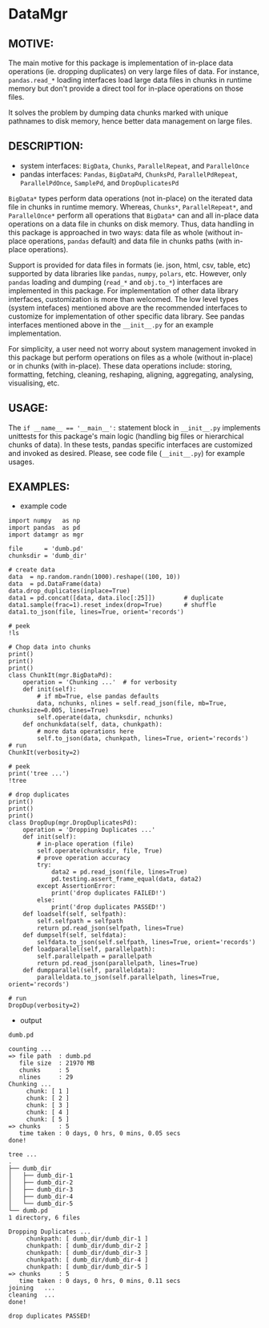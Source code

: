 # DataMgr

MOTIVE:
------
The main motive for this package is implementation of in-place data operations (ie. dropping duplicates) on very large files of data. For instance, ```pandas.read_*``` loading interfaces load large data files in chunks in runtime memory but don't provide a direct tool for in-place operations on those files.

It solves the problem by dumping data chunks marked with unique pathnames to disk memory, hence better data management on large files.


DESCRIPTION:
-----------
+ system interfaces: ```BigData```, ```Chunks```, ```ParallelRepeat```, and ```ParallelOnce```
+ pandas interfaces: ```Pandas```, ```BigDataPd```, ```ChunksPd```, ```ParallelPdRepeat```, ```ParallelPdOnce```, ```SamplePd```, and ```DropDuplicatesPd```

```BigData*``` types perform data operations (not in-place) on the iterated data file in chunks in runtime memory. Whereas, ```Chunks*```, ```ParallelRepeat*```, and ```ParallelOnce*``` perform all operations that ```BigData*``` can and all in-place data operations on a data file in chunks on disk memory. Thus, data handling in this package is approached in two ways: data file as whole (without in-place operations, ```pandas``` default) and data file in chunks paths (with in-place operations).

Support is provided for data files in formats (ie. json, html, csv, table, etc) supported by data libraries like ```pandas```, ```numpy```, ```polars```, etc. However, only ```pandas``` loading and dumping (```read_*``` and ```obj.to_*```) interfaces are implemented in this package. For implementation of other data library interfaces, customization is more than welcomed. The low level types (system intefaces) mentioned above are the recommended interfaces to customize for implementation of other specific data library. See pandas interfaces mentioned above in the ```__init__.py``` for an example implementation.

For simplicity, a user need not worry about system management invoked in this package but perform operations on files as a whole (without in-place) or in chunks (with in-place). These data operations include: storing, formatting, fetching, cleaning, reshaping, aligning, aggregating, analysing, visualising, etc. 


USAGE:
-----
The ```if __name__ == '__main__':``` statement block in ```__init__.py``` implements unittests for this package's main logic (handling big files or hierarchical chunks of data). In these tests, pandas specific interfaces are customized and invoked as desired. Please, see code file (```__init__.py```) for example usages.


EXAMPLES:
--------
- example code

```
import numpy   as np
import pandas  as pd
import datamgr as mgr

file      = 'dumb.pd'
chunksdir = 'dumb_dir'

# create data
data  = np.random.randn(1000).reshape((100, 10))
data  = pd.DataFrame(data)
data.drop_duplicates(inplace=True)
data1 = pd.concat([data, data.iloc[:25]])        # duplicate
data1.sample(frac=1).reset_index(drop=True)      # shuffle
data1.to_json(file, lines=True, orient='records')

# peek
!ls

# Chop data into chunks
print()
print()
print()
class ChunkIt(mgr.BigDataPd):
    operation = 'Chunking ...'  # for verbosity
    def init(self):
        # if mb=True, else pandas defaults
        data, nchunks, nlines = self.read_json(file, mb=True, chunksize=0.005, lines=True)
        self.operate(data, chunksdir, nchunks)
    def onchunkdata(self, data, chunkpath):
        # more data operations here
        self.to_json(data, chunkpath, lines=True, orient='records')
# run
ChunkIt(verbosity=2)

# peek
print('tree ...')
!tree

# drop duplicates
print()
print()
print()
class DropDup(mgr.DropDuplicatesPd):
    operation = 'Dropping Duplicates ...'
    def init(self):
        # in-place operation (file)
        self.operate(chunksdir, file, True)
        # prove operation accuracy
        try:
            data2 = pd.read_json(file, lines=True)
            pd.testing.assert_frame_equal(data, data2)
        except AssertionError:
            print('drop duplicates FAILED!')
        else:
            print('drop duplicates PASSED!')
    def loadself(self, selfpath):
        self.selfpath = selfpath
        return pd.read_json(selfpath, lines=True)
    def dumpself(self, selfdata):
        selfdata.to_json(self.selfpath, lines=True, orient='records')
    def loadparallel(self, parallelpath):
        self.parallelpath = parallelpath
        return pd.read_json(parallelpath, lines=True)
    def dumpparallel(self, paralleldata):
        paralleldata.to_json(self.parallelpath, lines=True, orient='records')

# run
DropDup(verbosity=2)
```

- output

```
dumb.pd

counting ...
=> file path  : dumb.pd
   file size  : 21970 MB
   chunks     : 5
   nlines     : 29
Chunking ...
	 chunk: [ 1 ]
	 chunk: [ 2 ]
	 chunk: [ 3 ]
	 chunk: [ 4 ]
	 chunk: [ 5 ]
=> chunks     : 5
   time taken : 0 days, 0 hrs, 0 mins, 0.05 secs
done!

tree ...
.
├── dumb_dir
│   ├── dumb_dir-1
│   ├── dumb_dir-2
│   ├── dumb_dir-3
│   ├── dumb_dir-4
│   └── dumb_dir-5
└── dumb.pd
1 directory, 6 files

Dropping Duplicates ...
	 chunkpath: [ dumb_dir/dumb_dir-1 ]
	 chunkpath: [ dumb_dir/dumb_dir-2 ]
	 chunkpath: [ dumb_dir/dumb_dir-3 ]
	 chunkpath: [ dumb_dir/dumb_dir-4 ]
	 chunkpath: [ dumb_dir/dumb_dir-5 ]
=> chunks     : 5
   time taken : 0 days, 0 hrs, 0 mins, 0.11 secs
joining   ...
cleaning  ...
done!

drop duplicates PASSED!
```
